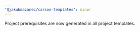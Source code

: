 ```yaml
---
'@jakubmazanec/carson-templates': minor
---
```


Project prerequisites are now generated in all project templates.
